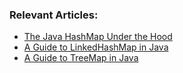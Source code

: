 ### Relevant Articles:
- [The Java HashMap Under the Hood](http://www.baeldung.com/java-hashmap)
- [A Guide to LinkedHashMap in Java](http://www.baeldung.com/java-linked-hashmap)
- [A Guide to TreeMap in Java](http://www.baeldung.com/java-treemap)
